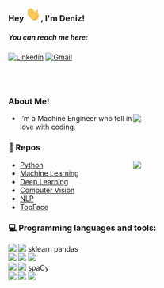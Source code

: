 <h3 title="hello"> Hey <img src="https://raw.githubusercontent.com/KevinPatel04/KevinPatel04/master/Hi.gif" width="30px">, I'm Deniz!</h3>

##### You can reach me here:
[![Linkedin](https://img.shields.io/badge/-LinkedIn-blue?style=flat&logo=Linkedin&logoColor=white)](https://www.linkedin.com/in/denizelci/)
[![Gmail](https://img.shields.io/badge/-Gmail-c14438?style=flat&logo=Gmail&logoColor=white)](mailto:denizelci92@gmail.com)

<br />
<br />
 
### About Me!

<img width="50%" align="right" src="https://github-readme-stats.vercel.app/api?username=Deniz-shelby&show_icons=true&theme=radical" />

- I’m a Machine Engineer who fell in love with coding.

### 🎯 Repos

<img width="50%" align="right" src="https://github-readme-stats.vercel.app/api/top-langs/?username=Deniz-shelby&hide=TeX&layout=compact&show_icons=true&theme=radical" />


- <a href="https://github.com/Deniz-shelby/Python_stuff" target="_blank">Python</a>
- <a href="https://github.com/Deniz-shelby/Machine_learning" target="_blank">Machine Learning</a>
- <a href="https://github.com/Deniz-shelby/Deep_learning" target="_blank">Deep Learning</a>
- <a href="https://github.com/Deniz-shelby/Computer_vision" target="_blank">Computer Vision</a>
- <a href="https://github.com/Deniz-shelby/NLP" target="_blank">NLP</a>
- <a href="https://github.com/Deniz-shelby/Topface" target="_blank">TopFace</a>

### :computer: Programming languages and tools: 
<p>

<code><img width="10%" src="https://www.vectorlogo.zone/logos/python/python-ar21.svg"></code>
<code><img width="10%" src="https://www.vectorlogo.zone/logos/numpy/numpy-ar21.svg"></code>
sklearn
pandas
<br/>
<code><img width="10%" src="https://www.vectorlogo.zone/logos/jupyter/jupyter-ar21.svg"></code>
<code><img width="10%" src="https://www.vectorlogo.zone/logos/pytorch/pytorch-ar21.svg"></code>
<code><img width="10%" src="https://www.vectorlogo.zone/logos/tensorflow/tensorflow-ar21.svg"></code>
<br/>
<code><img width="10%" src="https://www.vectorlogo.zone/logos/opencv/opencv-ar21.svg"></code>
<code><img width="10%" src="https://www.vectorlogo.zone/logos/git-scm/git-scm-ar21.svg"></code>
spaCy
<br/>
<code><img width="10%" src="https://www.vectorlogo.zone/logos/pocoo_flask/pocoo_flask-ar21.svg"></code>
<code><img width="10%" src="https://www.vectorlogo.zone/logos/djangoproject/djangoproject-ar21.svg"></code>
<code><img width="10%" src="https://www.vectorlogo.zone/logos/postgresql/postgresql-ar21.svg"></code>
</p>
